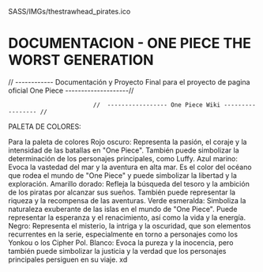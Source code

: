 
SASS/IMGs/thestrawhead_pirates.ico

# DOCUMENTACION - ONE PIECE THE WORST GENERATION


// ------------ Documentación y Proyecto Final para el proyecto de pagina oficial One Piece --------------------//

                            //  ----------------- One Piece Wiki ----------------- // 

PALETA DE COLORES: 

Para la paleta de colores 
Rojo oscuro: Representa la pasión, el coraje y la intensidad de las batallas en "One Piece". También puede simbolizar la determinación de los personajes principales, como Luffy.
Azul marino: Evoca la vastedad del mar y la aventura en alta mar. Es el color del océano que rodea el mundo de "One Piece" y puede simbolizar la libertad y la exploración.
Amarillo dorado: Refleja la búsqueda del tesoro y la ambición de los piratas por alcanzar sus sueños. También puede representar la riqueza y la recompensa de las aventuras.
Verde esmeralda: Simboliza la naturaleza exuberante de las islas en el mundo de "One Piece". Puede representar la esperanza y el renacimiento, así como la vida y la energía.
Negro: Representa el misterio, la intriga y la oscuridad, que son elementos recurrentes en la serie, especialmente en torno a personajes como los Yonkou o los Cipher Pol.
Blanco: Evoca la pureza y la inocencia, pero también puede simbolizar la justicia y la verdad que los personajes principales persiguen en su viaje. xd

